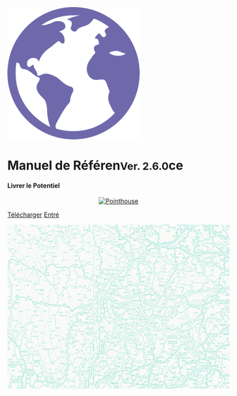 ![LOGO](../_pic/earth-globe.svg)

# Manuel de Référen<small>Ver. 2.6.0</small>ce
#### Livrer le Potentiel

<p align="center">
<a href="https://www.pointhouse.cn"><img src="https://img.shields.io/badge/Nouvelle ère-Anglais-red?logo=AerLingus&style=plastic" alt="Pointhouse"></a>
</p>

[<span class="ps-icon ps-icon-download"></span> Télécharger](http://www.pointhouse.cn/download)
[<span class="ps-icon ps-icon-down"></span> Entré](README)

![](_pic/SouthwestMap.png)